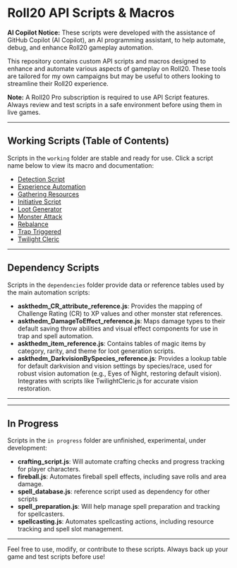 
# Roll20 API Scripts & Macros

**AI Copilot Notice:**
These scripts were developed with the assistance of GitHub Copilot (AI Copilot), an AI programming assistant, to help automate, debug, and enhance Roll20 gameplay automation.

This repository contains custom API scripts and macros designed to enhance and automate various aspects of gameplay on Roll20. These tools are tailored for my own campaigns but may be useful to others looking to streamline their Roll20 experience.

**Note:** A Roll20 Pro subscription is required to use API Script features. Always review and test scripts in a safe environment before using them in live games.

---



## Working Scripts (Table of Contents)


Scripts in the `working` folder are stable and ready for use. Click a script name below to view its macro and documentation:

- [Detection Script](working/detection_macro.md)
- [Experience Automation](working/experience_automation_macro.md)
- [Gathering Resources](working/gathering_resources_macro.md)
- [Initiative Script](in%20progress/Initiative.md)
- [Loot Generator](working/loot_generator_macro.md)
- [Monster Attack](working/MonsterAttack.md)
- [Rebalance](working/Rebalance.md)
- [Trap Triggered](working/trap_trigger_macro.md)
- [Twilight Cleric](in%20progress/TwilightCleric_macro.md)

---

## Dependency Scripts

Scripts in the `dependencies` folder provide data or reference tables used by the main automation scripts:

- **askthedm_CR_attribute_reference.js**: Provides the mapping of Challenge Rating (CR) to XP values and other monster stat references.
- **askthedm_DamageToEffect_reference.js**: Maps damage types to their default saving throw abilities and visual effect components for use in trap and spell automation.
- **askthedm_item_reference.js**: Contains tables of magic items by category, rarity, and theme for loot generation scripts.
- **askthedm_DarkvisionBySpecies_reference.js**: Provides a lookup table for default darkvision and vision settings by species/race, used for robust vision automation (e.g., Eyes of Night, restoring default vision). Integrates with scripts like TwilightCleric.js for accurate vision restoration.

---

---

## In Progress

Scripts in the `in progress` folder are unfinished, experimental, under development:

- **crafting_script.js**: Will automate crafting checks and progress tracking for player characters.
- **fireball.js**: Automates fireball spell effects, including save rolls and area damage.
- **spell_database.js**: reference script used as dependency for other scripts
- **spell_preparation.js**: Will help manage spell preparation and tracking for spellcasters.
- **spellcasting.js**: Automates spellcasting actions, including resource tracking and spell slot management.

---

Feel free to use, modify, or contribute to these scripts. Always back up your game and test scripts before use!
